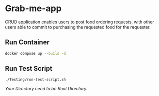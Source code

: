 # Grab-me-app

CRUD application enables users to post food ordering requests, with other users able to commit to purchasing
the requested food for the requester.

## Run Container
```sh
docker compose up --build -d
```

## Run Test Script
```
./Testing/run-test-script.sh
```
_Your Directory need to be Root Directory._
